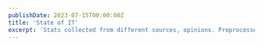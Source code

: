 ```yaml
---
publishDate: 2023-07-15T00:00:00Z
title: 'State of IT'
excerpt: 'Stats collected from different sources, opinions. Preprocessed, served for you'
---
```

